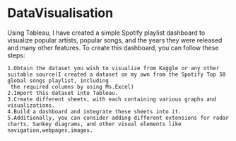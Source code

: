 # DataVisualisation
Using Tableau, I have created a simple Spotify playlist dashboard to visualize popular artists, popular songs, and the years they were released and many other features. To create this dashboard, you can follow these steps:

    1.Obtain the dataset you wish to visualize from Kaggle or any other suitable source(I created a dataset on my own from the Spotify Top 50 global songs playlist, including 
     the required columns by using Ms.Excel)
    2.Import this dataset into Tableau.
    3.Create different sheets, with each containing various graphs and visualizations.
    4.Build a dashboard and integrate these sheets into it.
    5.Additionally, you can consider adding different extensions for radar charts, Sankey diagrams, and other visual elements like navigation,webpages,images.
